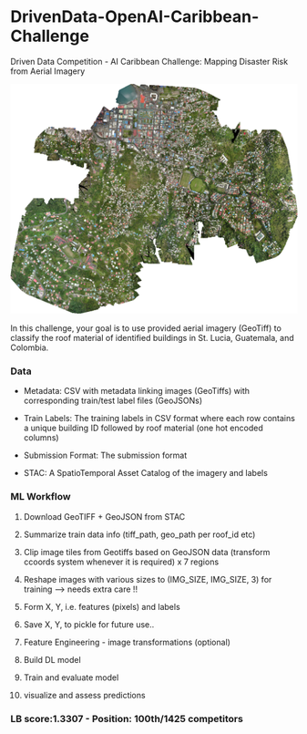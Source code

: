 # DrivenData-OpenAI-Caribbean-Challenge

Driven Data Competition - AI Caribbean Challenge: Mapping Disaster Risk from Aerial Imagery


[Follow the link]: https://www.drivendata.org/competitions/58/disaster-response-roof-type/page/142/



![alt text](https://github.com/i-mein/DrivenData-OpenAI-Caribbean-Competition/blob/master/images/drivendata.png)


In this challenge, your goal is to use provided aerial imagery (GeoTiff) to classify the roof material of identified buildings in St. Lucia, Guatemala, and Colombia. 


### Data 

- Metadata: CSV with metadata linking images (GeoTiffs) with corresponding train/test label files (GeoJSONs)


- Train Labels: The training labels in CSV format where each row contains a unique building ID followed by roof material (one hot encoded columns)


- Submission Format: The submission format


- STAC: A SpatioTemporal Asset Catalog of the imagery and labels



### ML Workflow

1. Download GeoTIFF + GeoJSON from STAC 

2. Summarize train data info (tiff_path, geo_path per roof_id etc)

3. Clip image tiles from Geotiffs based on GeoJSON data (transform ccoords system whenever it is required) x 7 regions

4. Reshape images with various sizes to (IMG_SIZE, IMG_SIZE, 3) for training   --> needs extra care !!

5. Form X, Y, i.e. features (pixels) and labels 

6. Save X, Y, to pickle for future use.. 

7. Feature Engineering - image transformations (optional)

8. Build DL model 

9. Train and evaluate model 

10. visualize and assess predictions 


### LB score:1.3307 - Position: 100th/1425 competitors
